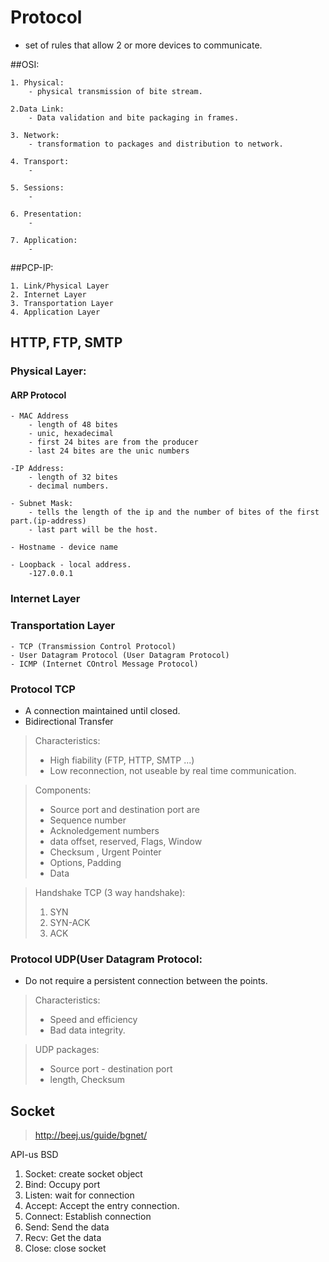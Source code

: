 # Protocol

- set of rules that allow 2 or more devices to communicate.

##OSI: 

    1. Physical:
        - physical transmission of bite stream.
       
    2.Data Link:
        - Data validation and bite packaging in frames.
    
    3. Network:
        - transformation to packages and distribution to network.
    
    4. Transport:
        - 
        
    5. Sessions:
        - 
        
    6. Presentation:
        - 
        
    7. Application:
        - 

##PCP-IP:

    1. Link/Physical Layer
    2. Internet Layer
    3. Transportation Layer
    4. Application Layer


## HTTP, FTP, SMTP 

### Physical Layer:
#### ARP Protocol
    - MAC Address
        - length of 48 bites
        - unic, hexadecimal
        - first 24 bites are from the producer 
        - last 24 bites are the unic numbers

    -IP Address:
        - length of 32 bites
        - decimal numbers.

    - Subnet Mask:
        - tells the length of the ip and the number of bites of the first part.(ip-address)
        - last part will be the host.

    - Hostname - device name 

    - Loopback - local address.
        -127.0.0.1

### Internet Layer
    
### Transportation Layer
    - TCP (Transmission Control Protocol)
    - User Datagram Protocol (User Datagram Protocol)
    - ICMP (Internet COntrol Message Protocol)

### Protocol TCP 
- A connection maintained until closed.
- Bidirectional Transfer
>Characteristics:
> - High fiability (FTP, HTTP, SMTP ...)
> - Low reconnection, not useable by real time communication.

> Components:
>  - Source port and destination port are
>  - Sequence number
>  - Acknoledgement numbers
>  - data offset, reserved, Flags, Window 
>  - Checksum , Urgent Pointer 
>  - Options, Padding 
>  - Data 

 >Handshake TCP (3 way handshake):
> 1. SYN
> 2. SYN-ACK 
> 3. ACK 


### Protocol UDP(User Datagram Protocol:

- Do not require a persistent connection between the points.
  
> Characteristics:
> - Speed and efficiency
> - Bad data integrity.

> UDP packages:
> - Source port - destination port
> - length, Checksum

## Socket 
 > http://beej.us/guide/bgnet/

API-us BSD 
1. Socket: create socket object
2. Bind: Occupy port 
3. Listen: wait for connection
4. Accept:  Accept the entry connection.
5. Connect:  Establish connection
6. Send: Send the data 
7. Recv: Get the data
8. Close: close socket


